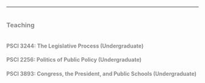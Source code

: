 <hr>
<div class="row">
  <div class="column left" style="color:#888">
    <h3>Teaching</h3>
  </div>
  <div class="column right">
<h4 style="color:#888">PSCI 3244: The Legislative Process (Undergraduate)</h4>  
  
<h4 style="color:#888">PSCI 2256: Politics of Public Policy (Undergraduate)</h4>

<h4 style="color:#888">PSCI 3893: Congress, the President, and Public Schools (Undergraduate)</h4>


</div>
</div>
